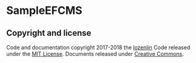 # SampleEFCMS

## Copyright and license

Code and documentation copyright 2017-2018 the [lozenlin](https://github.com/lozenlin) Code released under the [MIT License](https://github.com/lozenlin/SampleEFCMS/blob/master/LICENSE). Documents released under [Creative Commons](https://creativecommons.org/licenses/by/4.0/).
